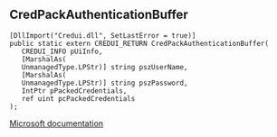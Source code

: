 ## CredPackAuthenticationBuffer

```
[DllImport("Credui.dll", SetLastError = true)]
public static extern CREDUI_RETURN CredPackAuthenticationBuffer(
   CREDUI_INFO pUiInfo,
   [MarshalAs(
   UnmanagedType.LPStr)] string pszUserName,
   [MarshalAs(
   UnmanagedType.LPStr)] string pszPassword,
   IntPtr pPackedCredentials,
   ref uint pcPackedCredentials
);
```

[Microsoft documentation](https://docs.microsoft.com/en-us/windows/win32/api/credui/nf-credui-credpackauthenticationbuffera)
